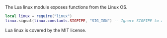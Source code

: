 The Lua linux module exposes functions from the Linux OS.

```lua
local linux = require("linux")
linux.signal(linux.constants.SIGPIPE, "SIG_IGN") -- Ignore SIGPIPE to avoid the default process termination
```

Lua linux is covered by the MIT license.
